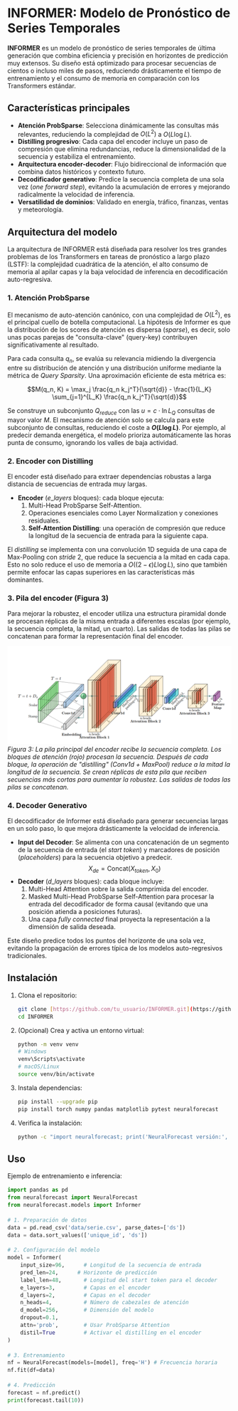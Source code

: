 # INFORMER: Modelo de Pronóstico de Series Temporales

**INFORMER** es un modelo de pronóstico de series temporales de última generación que combina eficiencia y precisión en horizontes de predicción muy extensos. Su diseño está optimizado para procesar secuencias de cientos o incluso miles de pasos, reduciendo drásticamente el tiempo de entrenamiento y el consumo de memoria en comparación con los Transformers estándar.

## Características principales

-   **Atención ProbSparse**: Selecciona dinámicamente las consultas más relevantes, reduciendo la complejidad de $O(L^2)$ a $O(L \log L)$.
-   **Distilling progresivo**: Cada capa del encoder incluye un paso de compresión que elimina redundancias, reduce la dimensionalidad de la secuencia y estabiliza el entrenamiento.
-   **Arquitectura encoder-decoder**: Flujo bidireccional de información que combina datos históricos y contexto futuro.
-   **Decodificador generativo**: Predice la secuencia completa de una sola vez (*one forward step*), evitando la acumulación de errores y mejorando radicalmente la velocidad de inferencia.
-   **Versatilidad de dominios**: Validado en energía, tráfico, finanzas, ventas y meteorología.

## Arquitectura del modelo

La arquitectura de INFORMER está diseñada para resolver los tres grandes problemas de los Transformers en tareas de pronóstico a largo plazo (LSTF): la complejidad cuadrática de la atención, el alto consumo de memoria al apilar capas y la baja velocidad de inferencia en decodificación auto-regresiva.

### 1. Atención ProbSparse

El mecanismo de auto-atención canónico, con una complejidad de $O(L^2)$, es el principal cuello de botella computacional. La hipótesis de Informer es que la distribución de los scores de atención es dispersa (*sparse*), es decir, solo unas pocas parejas de "consulta-clave" (query-key) contribuyen significativamente al resultado.

Para cada consulta $q_n$, se evalúa su relevancia midiendo la divergencia entre su distribución de atención y una distribución uniforme mediante la métrica de *Query Sparsity*. Una aproximación eficiente de esta métrica es:

$$M(q_n, K) = \max_j \frac{q_n k_j^T}{\sqrt{d}} - \frac{1}{L_K} \sum_{j=1}^{L_K} \frac{q_n k_j^T}{\sqrt{d}}$$

Se construye un subconjunto $Q_{reduce}$ con las $u = c \cdot \ln L_Q$ consultas de mayor valor $M$. El mecanismo de atención solo se calcula para este subconjunto de consultas, reduciendo el coste a **$O(L \log L)$**. Por ejemplo, al predecir demanda energética, el modelo prioriza automáticamente las horas punta de consumo, ignorando los valles de baja actividad.

### 2. Encoder con Distilling

El encoder está diseñado para extraer dependencias robustas a larga distancia de secuencias de entrada muy largas.

-   **Encoder** ($e\_layers$ bloques): cada bloque ejecuta:
    1.  Multi-Head ProbSparse Self-Attention.
    2.  Operaciones esenciales como Layer Normalization y conexiones residuales.
    3.  **Self-Attention Distilling**: una operación de compresión que reduce la longitud de la secuencia de entrada para la siguiente capa.

El *distilling* se implementa con una convolución 1D seguida de una capa de Max-Pooling con *stride* 2, que reduce la secuencia a la mitad en cada capa. Esto no solo reduce el uso de memoria a $O((2-\epsilon)L \log L)$, sino que también permite enfocar las capas superiores en las características más dominantes.

### 3. Pila del encoder (Figura 3)

Para mejorar la robustez, el encoder utiliza una estructura piramidal donde se procesan réplicas de la misma entrada a diferentes escalas (por ejemplo, la secuencia completa, la mitad, un cuarto). Las salidas de todas las pilas se concatenan para formar la representación final del encoder.

![Figura 3: Pila del encoder de Informer](./images/figure3.png)
*Figura 3: La pila principal del encoder recibe la secuencia completa. Los bloques de atención (rojo) procesan la secuencia. Después de cada bloque, la operación de "distilling" (Conv1d + MaxPool) reduce a la mitad la longitud de la secuencia. Se crean réplicas de esta pila que reciben secuencias más cortas para aumentar la robustez. Las salidas de todas las pilas se concatenan.*

### 4. Decoder Generativo

El decodificador de Informer está diseñado para generar secuencias largas en un solo paso, lo que mejora drásticamente la velocidad de inferencia.

-   **Input del Decoder**: Se alimenta con una concatenación de un segmento de la secuencia de entrada (el *start token*) y marcadores de posición (*placeholders*) para la secuencia objetivo a predecir.
    $$
    X_{de} = \text{Concat}(X_{token}, X_0)
    $$
-   **Decoder** ($d\_layers$ bloques): cada bloque incluye:
    1.  Multi-Head Attention sobre la salida comprimida del encoder.
    2.  Masked Multi-Head ProbSparse Self-Attention para procesar la entrada del decodificador de forma causal (evitando que una posición atienda a posiciones futuras).
    3.  Una capa *fully connected* final proyecta la representación a la dimensión de salida deseada.

Este diseño predice todos los puntos del horizonte de una sola vez, evitando la propagación de errores típica de los modelos auto-regresivos tradicionales.

## Instalación

1.  Clona el repositorio:
    ```bash
    git clone [https://github.com/tu_usuario/INFORMER.git](https://github.com/tu_usuario/INFORMER.git)
    cd INFORMER
    ```
2.  (Opcional) Crea y activa un entorno virtual:
    ```bash
    python -m venv venv
    # Windows
    venv\Scripts\activate
    # macOS/Linux
    source venv/bin/activate
    ```
3.  Instala dependencias:
    ```bash
    pip install --upgrade pip
    pip install torch numpy pandas matplotlib pytest neuralforecast
    ```
4.  Verifica la instalación:
    ```bash
    python -c "import neuralforecast; print('NeuralForecast versión:', neuralforecast.__version__)"
    ```

## Uso

Ejemplo de entrenamiento e inferencia:

```python
import pandas as pd
from neuralforecast import NeuralForecast
from neuralforecast.models import Informer

# 1. Preparación de datos
data = pd.read_csv('data/serie.csv', parse_dates=['ds'])
data = data.sort_values(['unique_id', 'ds'])

# 2. Configuración del modelo
model = Informer(
    input_size=96,      # Longitud de la secuencia de entrada
    pred_len=24,      # Horizonte de predicción
    label_len=48,       # Longitud del start token para el decoder
    e_layers=3,         # Capas en el encoder
    d_layers=2,         # Capas en el decoder
    n_heads=4,          # Número de cabezales de atención
    d_model=256,        # Dimensión del modelo
    dropout=0.1,
    attn='prob',        # Usar ProbSparse Attention
    distil=True         # Activar el distilling en el encoder
)

# 3. Entrenamiento
nf = NeuralForecast(models=[model], freq='H') # Frecuencia horaria
nf.fit(df=data)

# 4. Predicción
forecast = nf.predict()
print(forecast.tail(10))